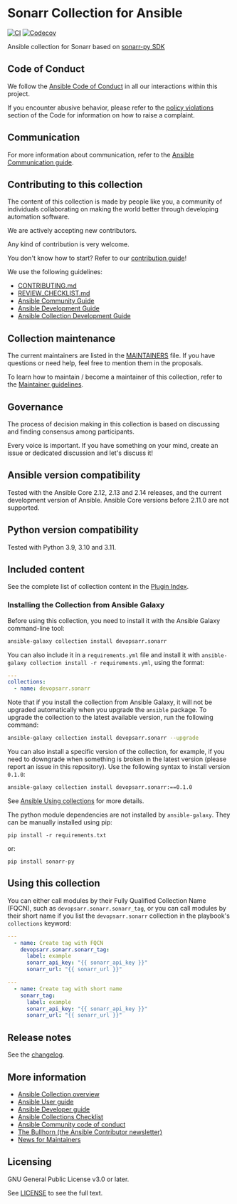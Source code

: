 # Sonarr Collection for Ansible
[![CI](https://github.com/devopsarr/ansible-collection-sonarr/workflows/CI/badge.svg?event=push)](https://github.com/devopsarr/ansible-collection-sonarr/actions) [![Codecov](https://img.shields.io/codecov/c/github/devopsarr/ansible-collection-sonarr)](https://codecov.io/gh/adevopsarr/ansible-collection-sonarr)

Ansible collection for Sonarr based on [sonarr-py SDK](https://github.com/devopsarr/sonarr-py)
## Code of Conduct

We follow the [Ansible Code of Conduct](https://docs.ansible.com/ansible/devel/community/code_of_conduct.html) in all our interactions within this project.

If you encounter abusive behavior, please refer to the [policy violations](https://docs.ansible.com/ansible/devel/community/code_of_conduct.html#policy-violations) section of the Code for information on how to raise a complaint.

## Communication

<!--TODO: add devopsarr-->

For more information about communication, refer to the [Ansible Communication guide](https://docs.ansible.com/ansible/devel/community/communication.html).

## Contributing to this collection

The content of this collection is made by people like you, a community of individuals collaborating on making the world better through developing automation software.

We are actively accepting new contributors.

Any kind of contribution is very welcome.

You don't know how to start? Refer to our [contribution guide](CONTRIBUTING.md)!

We use the following guidelines:

* [CONTRIBUTING.md](CONTRIBUTING.md)
* [REVIEW_CHECKLIST.md](REVIEW_CHECKLIST.md)
* [Ansible Community Guide](https://docs.ansible.com/ansible/latest/community/index.html)
* [Ansible Development Guide](https://docs.ansible.com/ansible/devel/dev_guide/index.html)
* [Ansible Collection Development Guide](https://docs.ansible.com/ansible/devel/dev_guide/developing_collections.html#contributing-to-collections)

## Collection maintenance

The current maintainers are listed in the [MAINTAINERS](MAINTAINERS) file. If you have questions or need help, feel free to mention them in the proposals.

To learn how to maintain / become a maintainer of this collection, refer to the [Maintainer guidelines](MAINTAINING.md).

## Governance

The process of decision making in this collection is based on discussing and finding consensus among participants.

Every voice is important. If you have something on your mind, create an issue or dedicated discussion and let's discuss it!


## Ansible version compatibility

Tested with the Ansible Core 2.12, 2.13 and 2.14 releases, and the current development version of Ansible. Ansible Core versions before 2.11.0 are not supported.

## Python version compatibility

Tested with Python 3.9, 3.10 and 3.11.

## Included content
See the complete list of collection content in the [Plugin Index](https://devopsarr.github.io/ansible-doc/collections/devopsarr/sonarr/index.html#plugins-in-devopsarr-sonarr).

### Installing the Collection from Ansible Galaxy

Before using this collection, you need to install it with the Ansible Galaxy command-line tool:
```bash
ansible-galaxy collection install devopsarr.sonarr
```

You can also include it in a `requirements.yml` file and install it with `ansible-galaxy collection install -r requirements.yml`, using the format:
```yaml
---
collections:
  - name: devopsarr.sonarr
```

Note that if you install the collection from Ansible Galaxy, it will not be upgraded automatically when you upgrade the `ansible` package. To upgrade the collection to the latest available version, run the following command:
```bash
ansible-galaxy collection install devopsarr.sonarr --upgrade
```

You can also install a specific version of the collection, for example, if you need to downgrade when something is broken in the latest version (please report an issue in this repository). Use the following syntax to install version `0.1.0`:

```bash
ansible-galaxy collection install devopsarr.sonarr:==0.1.0
```

See [Ansible Using collections](https://docs.ansible.com/ansible/devel/user_guide/collections_using.html) for more details.

The python module dependencies are not installed by `ansible-galaxy`.  They can
be manually installed using pip:

    pip install -r requirements.txt

or:

    pip install sonarr-py

## Using this collection

You can either call modules by their Fully Qualified Collection Name (FQCN), such as `devopsarr.sonarr.sonarr_tag`, or you can call modules by their short name if you list the `devopsarr.sonarr` collection in the playbook's `collections` keyword:

```yaml
---
  - name: Create tag with FQCN
    devopsarr.sonarr.sonarr_tag:
      label: example
      sonarr_api_key: "{{ sonarr_api_key }}"
      sonarr_url: "{{ sonarr_url }}"

---
  - name: Create tag with short name
    sonarr_tag:
      label: example
      sonarr_api_key: "{{ sonarr_api_key }}"
      sonarr_url: "{{ sonarr_url }}"
```

## Release notes

See the [changelog](https://github.com/devopsarr/ansible-collection-sonarr/tree/main/CHANGELOG.rst).

## More information

- [Ansible Collection overview](https://github.com/ansible-collections/overview)
- [Ansible User guide](https://docs.ansible.com/ansible/devel/user_guide/index.html)
- [Ansible Developer guide](https://docs.ansible.com/ansible/devel/dev_guide/index.html)
- [Ansible Collections Checklist](https://github.com/ansible-collections/overview/blob/main/collection_requirements.rst)
- [Ansible Community code of conduct](https://docs.ansible.com/ansible/devel/community/code_of_conduct.html)
- [The Bullhorn (the Ansible Contributor newsletter)](https://us19.campaign-archive.com/home/?u=56d874e027110e35dea0e03c1&id=d6635f5420)
- [News for Maintainers](https://github.com/ansible-collections/news-for-maintainers)

## Licensing

GNU General Public License v3.0 or later.

See [LICENSE](https://www.gnu.org/licenses/gpl-3.0.txt) to see the full text.
